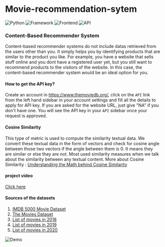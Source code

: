 # Movie-recommendation-sytem
![Python](https://img.shields.io/badge/Python-3.8-blueviolet)
![Framework](https://img.shields.io/badge/Framework-Flask-red)
![Frontend](https://img.shields.io/badge/Frontend-HTML/CSS/JS-green)
![API](https://img.shields.io/badge/API-TMDB-fcba03)
### Content-Based Recommender System
Content-based recommender systems do not include datas retrieved from the users other than you. It simply helps you by identifying products that are similar to the product you like.
For example, you have a website that sells stuff online and you dont have a registered user yet, but you still want to recommend products to the visitors of the website. In this case, the content-based recommender system would be an ideal option for you.
#### How to get the API key?

Create an account in https://www.themoviedb.org/, click on the `API` link from the left hand sidebar in your account settings and fill all the details to apply for API key. If you are asked for the website URL, just give "NA" if you don't have one. You will see the API key in your `API` sidebar once your request is approved.
#### Cosine Similarity
This type of metric is used to compute the similarity textual data. We convert these textual data in the form of vectors and check for cosine angle between those two vectors if the angle between them is 0. It means they are similar or else they are not. Most used similarity measures when we talk about the similarity between any textual content.
More about Cosine Similarity : [Understanding the Math behind Cosine Similarity](https://www.machinelearningplus.com/nlp/cosine-similarity/)
#### project video
[Click here](https://youtu.be/o2Bp61PSqSI)
#### Sources of the datasets 

1. [IMDB 5000 Movie Dataset](https://www.kaggle.com/carolzhangdc/imdb-5000-movie-dataset)
2. [The Movies Dataset](https://www.kaggle.com/rounakbanik/the-movies-dataset)
3. [List of movies in 2018](https://en.wikipedia.org/wiki/List_of_American_films_of_2018)
4. [List of movies in 2019](https://en.wikipedia.org/wiki/List_of_American_films_of_2019)
5. [List of movies in 2020](https://en.wikipedia.org/wiki/List_of_American_films_of_2020)

![Demo](https://github.com/abhishekvardhan/movie-recommendation-sytem)
